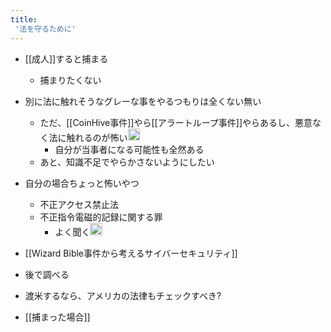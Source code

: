```yaml
---
title:
 '法を守るために'
---
```


- [[成人]]すると捕まる
    - 捕まりたくない
- 別に法に触れそうなグレーな事をやるつもりは全くない無い
    - ただ、[[CoinHive事件]]やら[[アラートループ事件]]やらあるし、悪意なく法に触れるのが怖い<img src='https://scrapbox.io/api/pages/blu3mo-public/blu3mo/icon' alt='blu3mo.icon' height="19.5"/>
        - 自分が当事者になる可能性も全然ある
    - あと、知識不足でやらかさないようにしたい

- 自分の場合ちょっと怖いやつ
    - 不正アクセス禁止法
    - 不正指令電磁的記録に関する罪
        - よく聞く<img src='https://scrapbox.io/api/pages/blu3mo-public/blu3mo/icon' alt='blu3mo.icon' height="19.5"/>

- [[Wizard Bible事件から考えるサイバーセキュリティ]]

- 後で調べる

- 渡米するなら、アメリカの法律もチェックすべき?

- [[捕まった場合]]
